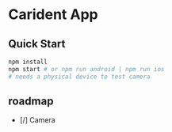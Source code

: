 
# Carident App

## Quick Start
```bash
npm install
npm start # or npm run android | npm run ios
# needs a physical device to test camera
```

## roadmap
- [/] Camera